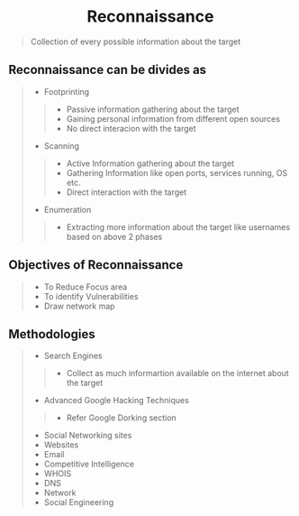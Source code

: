 # <center>Reconnaissance</center>
> Collection of every possible information about the target
## Reconnaissance can be divides as
> * Footprinting
>> * Passive information gathering about the target
>> * Gaining personal information from different open sources
>> * No direct interacion with the target
> * Scanning 
>> * Active Information gathering about the target
>> * Gathering Information like open ports, services running, OS etc.
>> * Direct interaction with the target
> * Enumeration
>> * Extracting more information about the target like usernames based on above 2 phases

## Objectives of Reconnaissance
> * To Reduce Focus area
> * To identify Vulnerabilities
> * Draw network map

## Methodologies
> * Search Engines
>> * Collect as much informartion available on the internet about the target
> * Advanced Google Hacking Techniques
>> * Refer Google Dorking section
> * Social Networking sites
> * Websites
> * Email
> * Competitive Intelligence
> * WHOIS
> * DNS
> * Network 
> * Social Engineering

